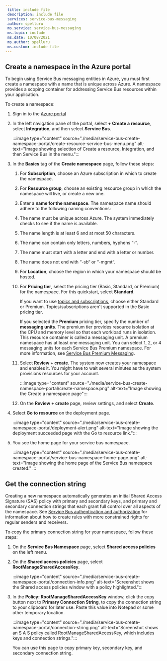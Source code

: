 ```yaml
---
 title: include file
 description: include file
 services: service-bus-messaging
 author: spelluru
 ms.service: service-bus-messaging
 ms.topic: include
 ms.date: 10/08/2021
 ms.author: spelluru
 ms.custom: include file
---
```


## Create a namespace in the Azure portal
To begin using Service Bus messaging entities in Azure, you must first create a namespace with a name that is unique across Azure. A namespace provides a scoping container for addressing Service Bus resources within your application.

To create a namespace:

1. Sign in to the [Azure portal](https://portal.azure.com)
2. In the left navigation pane of the portal, select **+ Create a resource**, select **Integration**, and then select **Service Bus**.

    :::image type="content" source="./media/service-bus-create-namespace-portal/create-resource-service-bus-menu.png" alt-text="Image showing selection of Create a resource, Integration, and then Service Bus in the menu.":::
3. In the **Basics** tag of the **Create namespace** page, follow these steps: 
    1. For **Subscription**, choose an Azure subscription in which to create the namespace.
    1. For **Resource group**, choose an existing resource group in which the namespace will live, or create a new one.      
    1. Enter a **name for the namespace**. The namespace name should adhere to the following naming conventions:
      1. The name must be unique across Azure. The system immediately checks to see if the name is available. 
      2. The name length is at least 6 and at most 50 characters.
      3. The name can contain only letters, numbers, hyphens “-“.
      4. The name must start with a letter and end with a letter or number.
      5. The name does not end with “-sb“ or “-mgmt“.
    1. For **Location**, choose the region in which your namespace should be hosted.
    1. For **Pricing tier**, select the pricing tier (Basic, Standard, or Premium) for the namespace. For this quickstart, select **Standard**. 
    
        If you want to use [topics and subscriptions](../service-bus-queues-topics-subscriptions.md#topics-and-subscriptions), choose either Standard or Premium. Topics/subscriptions aren't supported in the Basic pricing tier. 

        If you selected the **Premium** pricing tier, specify the number of **messaging units**. The premium tier provides resource isolation at the CPU and memory level so that each workload runs in isolation. This resource container is called a messaging unit. A premium namespace has at least one messaging unit. You can select 1, 2, or 4 messaging units for each Service Bus Premium namespace. For more information, see [Service Bus Premium Messaging](../service-bus-premium-messaging.md).
    1. Select **Review + create**. The system now creates your namespace and enables it. You might have to wait several minutes as the system provisions resources for your account.
   
        :::image type="content" source="./media/service-bus-create-namespace-portal/create-namespace.png" alt-text="Image showing the Create a namespace page":::
    1. On the **Review + create** page, review settings, and select **Create**. 
4. Select **Go to resource** on the deployment page. 

    :::image type="content" source="./media/service-bus-create-namespace-portal/deployment-alert.png" alt-text="Image showing the deployment succeeded page with the Go to resource link.":::
6. You see the home page for your service bus namespace. 

    :::image type="content" source="./media/service-bus-create-namespace-portal/service-bus-namespace-home-page.png" alt-text="Image showing the home page of the Service Bus namespace created." :::

## Get the connection string 
Creating a new namespace automatically generates an initial Shared Access Signature (SAS) policy with primary and secondary keys, and primary and secondary connection strings that each grant full control over all aspects of the namespace. See [Service Bus authentication and authorization](../service-bus-authentication-and-authorization.md) for information about how to create rules with more constrained rights for regular senders and receivers. 

To copy the primary connection string for your namespace, follow these steps: 

1. On the **Service Bus Namespace** page, select **Shared access policies** on the left menu.
3. On the **Shared access policies** page, select **RootManageSharedAccessKey**.
   
    :::image type="content" source="./media/service-bus-create-namespace-portal/connection-info.png" alt-text="Screenshot shows the Shared access policies window with a policy highlighted.":::
4. In the **Policy: RootManageSharedAccessKey** window, click the copy button next to **Primary Connection String**, to copy the connection string to your clipboard for later use. Paste this value into Notepad or some other temporary location.
   
    :::image type="content" source="./media/service-bus-create-namespace-portal/connection-string.png" alt-text="Screenshot shows an S A S policy called RootManageSharedAccessKey, which includes keys and connection strings.":::

    You can use this page to copy primary key, secondary key, and secondary connection string. 
